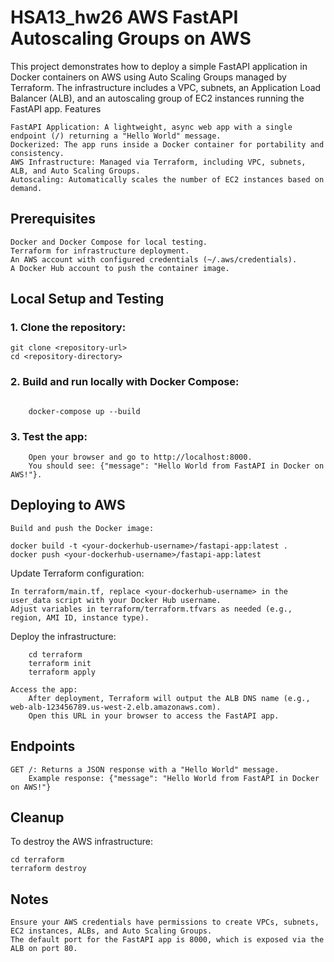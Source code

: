 # HSA13_hw26 AWS FastAPI Autoscaling Groups on AWS

This project demonstrates how to deploy a simple FastAPI application in Docker containers on AWS using Auto Scaling Groups managed by Terraform. The infrastructure includes a VPC, subnets, an Application Load Balancer (ALB), and an autoscaling group of EC2 instances running the FastAPI app.
Features

    FastAPI Application: A lightweight, async web app with a single endpoint (/) returning a "Hello World" message.
    Dockerized: The app runs inside a Docker container for portability and consistency.
    AWS Infrastructure: Managed via Terraform, including VPC, subnets, ALB, and Auto Scaling Groups.
    Autoscaling: Automatically scales the number of EC2 instances based on demand.

## Prerequisites

    Docker and Docker Compose for local testing.
    Terraform for infrastructure deployment.
    An AWS account with configured credentials (~/.aws/credentials).
    A Docker Hub account to push the container image.


##  Local Setup and Testing

### 1. Clone the repository:
    
```
git clone <repository-url>
cd <repository-directory>
```
### 2. Build and run locally with Docker Compose:

```

    docker-compose up --build
```
### 3. Test the app:
        Open your browser and go to http://localhost:8000.
        You should see: {"message": "Hello World from FastAPI in Docker on AWS!"}.

##  Deploying to AWS

    Build and push the Docker image:
    
```
docker build -t <your-dockerhub-username>/fastapi-app:latest .
docker push <your-dockerhub-username>/fastapi-app:latest
```
Update Terraform configuration:

    In terraform/main.tf, replace <your-dockerhub-username> in the user_data script with your Docker Hub username.
    Adjust variables in terraform/terraform.tfvars as needed (e.g., region, AMI ID, instance type).

Deploy the infrastructure:

```
    cd terraform
    terraform init
    terraform apply
```
    Access the app:
        After deployment, Terraform will output the ALB DNS name (e.g., web-alb-123456789.us-west-2.elb.amazonaws.com).
        Open this URL in your browser to access the FastAPI app.

##  Endpoints

    GET /: Returns a JSON response with a "Hello World" message.
        Example response: {"message": "Hello World from FastAPI in Docker on AWS!"}

##  Cleanup

To destroy the AWS infrastructure:
```
cd terraform
terraform destroy
```
##  Notes

    Ensure your AWS credentials have permissions to create VPCs, subnets, EC2 instances, ALBs, and Auto Scaling Groups.
    The default port for the FastAPI app is 8000, which is exposed via the ALB on port 80.

